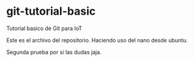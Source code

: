# git-tutorial-basic
Tutorial basico de Git para IoT

Este es el archivo del repositorio. Haciendo uso del nano desde ubuntu.

Segunda prueba por si las dudas jaja.



